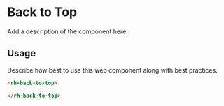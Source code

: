 # Back to Top
Add a description of the component here.

## Usage
Describe how best to use this web component along with best practices.

```html
<rh-back-to-top>

</rh-back-to-top>
```
